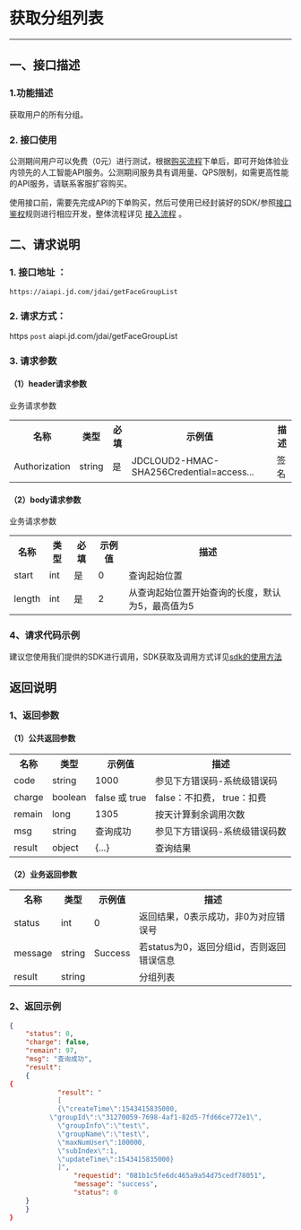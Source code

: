 # 获取分组列表

----------

## 一、接口描述 

### 1.功能描述

获取用户的所有分组。

### 2. 接口使用 

公测期间用户可以免费（0元）进行测试，根据[购买流程](http://neuhub.jd.com/ai/api/face/search)下单后，即可开始体验业内领先的人工智能API服务。公测期间服务具有调用量、QPS限制，如需更高性能的API服务，请联系客服扩容购买。

使用接口前，需要先完成API的下单购买，然后可使用已经封装好的SDK/参照[接口鉴权](https://aidoc.jd.com/user/auth.html)规则进行相应开发，整体流程详见   [接入流程](https://aidoc.jd.com/user/flow.html)  。

## 二、请求说明

### 1. 接口地址 ：

```
https://aiapi.jd.com/jdai/getFaceGroupList
```

### 2. 请求方式：
  
https `post` aiapi.jd.com/jdai/getFaceGroupList

### 3. 请求参数  
 
#### （1）header请求参数
业务请求参数
<table>
   <tr>
      <th>名称</th>
      <th>类型</th>
      <th>必填</th>
      <th>示例值</th>
      <th>描述</th>
   </tr>
   <tr>
      <td>Authorization</td>
      <td>string</td>
      <td>是</td>
      <td>JDCLOUD2-HMAC-SHA256Credential=access...</td>
      <td>签名</td>
   </tr>
</table>

#### （2）body请求参数
业务请求参数
<table>
   <tr>
      <th>名称</th>
      <th>类型</th>
      <th>必填</th>
      <th>示例值</th>
      <th>描述</th>
   </tr>
   <tr>
      <td>start</td>
      <td>int</td>
      <td>是</td>
      <td>0</td>
      <td>查询起始位置</td>
   </tr>
   <tr>
      <td>length</td>
      <td>int</td>
      <td>是</td>
      <td>2</td>
      <td>从查询起始位置开始查询的长度，默认为5，最高值为5</td>
   </tr>

</table>

### 4、请求代码示例
建议您使用我们提供的SDK进行调用，SDK获取及调用方式详见[sdk的使用方法](未发布)
 
## 返回说明

### 1、返回参数
#### （1）公共返回参数

<table>
   <tr>
      <th>名称</th>
      <th>类型</th>
      <th>示例值</th>
      <th>描述</th>
   </tr>
   <tr>
      <td>code</td>
      <td>string</td>
      <td>1000</td>
      <td>参见下方错误码-系统级错误码</td>
   </tr>
      <tr>
      <td>charge</td>
      <td>boolean</td>
      <td>false 或 true</td>
      <td>false：不扣费， true：扣费</td>
   </tr>
      <tr>
      <td>remain</td>
      <td>long</td>
      <td>1305</td>
      <td>按天计算剩余调用次数</td>
   </tr>
      </tr>
      <tr>
      <td>msg</td>
      <td>string</td>
      <td>查询成功</td>
      <td>参见下方错误码-系统级错误码数</td>
   </tr>
      </tr>
      <tr>
      <td>result</td>
      <td>object</td>
      <td>{...}</td>
      <td>查询结果</td>
   </tr>
</table>

#### （2）业务返回参数

<table>
   <tr>
      <th>名称</th>
      <th>类型</th>
      <th>示例值</th>
      <th>描述</th>
   </tr>
   <tr>
      <td>status</td>
      <td>int</td>
      <td>0</td>
      <td>返回结果，0表示成功，非0为对应错误号</td>
   </tr>
   <tr>
      <td>message</td>
      <td>string</td>
      <td>Success</td>
      <td>若status为0，返回分组id，否则返回错误信息</td>
   </tr>
   <tr>
      <td>result</td>
      <td>string</td>
      <td></td>
      <td>分组列表</td>
   </tr>
</table>
 


### 2、返回示例

```Json
{
    "status": 0, 
    "charge": false,
    "remain": 97,
    "msg": "查询成功",
    "result": 
    {
{
    	    "result": "
    	    [
    	    {\"createTime\":1543415835000,
    	  \"groupId\":\"31270059-7698-4af1-82d5-7fd66ce772e1\",
    	    \"groupInfo\":\"test\",
    	    \"groupName\":\"test\",
    	    \"maxNumUser\":100000,
    	    \"subIndex\":1,
    	    \"updateTime\":1543415835000}
    	    ]",
    			"requestid": "081b1c5fe6dc465a9a54d75cedf78051",
    			"message": "success",
    			"status": 0
    }
    }
}
```
